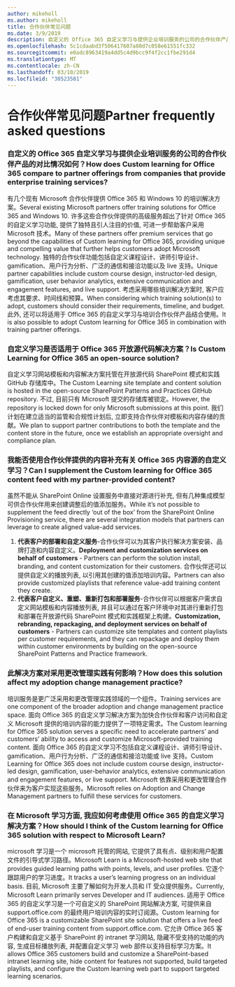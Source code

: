 ```yaml
---
author: mikeholl
ms.author: mikeholl
title: 合作伙伴常见问题
ms.date: 3/9/2019
description: 自定义的 Office 365 自定义学习与提供企业培训服务的公司的合作伙伴产品的对比情况如何？
ms.openlocfilehash: 5c1cdaabd3f506417607a80d7c058e61551fc332
ms.sourcegitcommit: e0adc8963419a4dd5c4d9bcc9f4f2cc1fbe291d4
ms.translationtype: MT
ms.contentlocale: zh-CN
ms.lasthandoff: 03/10/2019
ms.locfileid: "30523581"
---
```

# <a name="partner-frequently-asked-questions"></a><span data-ttu-id="a65cb-103">合作伙伴常见问题</span><span class="sxs-lookup"><span data-stu-id="a65cb-103">Partner frequently asked questions</span></span>

### <a name="how-does-custom-learning-for-office-365-compare-to-partner-offerings-from-companies-that-provide-enterprise-training-services"></a><span data-ttu-id="a65cb-104">自定义的 Office 365 自定义学习与提供企业培训服务的公司的合作伙伴产品的对比情况如何？</span><span class="sxs-lookup"><span data-stu-id="a65cb-104">How does Custom learning for Office 365 compare to partner offerings from companies that provide enterprise training services?</span></span>
<span data-ttu-id="a65cb-105">有几个现有 Microsoft 合作伙伴提供 Office 365 和 Windows 10 的培训解决方案。</span><span class="sxs-lookup"><span data-stu-id="a65cb-105">Several existing Microsoft partners offer training solutions for Office 365 and Windows 10.</span></span> <span data-ttu-id="a65cb-106">许多这些合作伙伴提供的高级服务超出了针对 Office 365 的自定义学习功能, 提供了独特且引人注目的价值, 可进一步帮助客户采用 Microsoft 技术。</span><span class="sxs-lookup"><span data-stu-id="a65cb-106">Many of these partners offer premium services that go beyond the capabilities of Custom learning for Office 365, providing unique and compelling value that further helps customers adopt Microsoft technology.</span></span> <span data-ttu-id="a65cb-107">独特的合作伙伴功能包括自定义课程设计、讲师引导设计、gamification、用户行为分析、广泛的通信和接洽功能以及 live 支持。</span><span class="sxs-lookup"><span data-stu-id="a65cb-107">Unique partner capabilities include custom course design, instructor-led design, gamification, user behavior analytics, extensive communication and engagement features, and live support.</span></span> <span data-ttu-id="a65cb-108">考虑采用哪些培训解决方案时, 客户应考虑其要求、时间线和预算。</span><span class="sxs-lookup"><span data-stu-id="a65cb-108">When considering which training solution(s) to adopt, customers should consider their requirements, timeline, and budget.</span></span> <span data-ttu-id="a65cb-109">此外, 还可以将适用于 Office 365 的自定义学习与培训合作伙伴产品结合使用。</span><span class="sxs-lookup"><span data-stu-id="a65cb-109">It is also possible to adopt Custom learning for Office 365 in combination with training partner offerings.</span></span>
 
### <a name="is-custom-learning-for-office-365-an-open-source-solution"></a><span data-ttu-id="a65cb-110">自定义学习是否适用于 Office 365 开放源代码解决方案？</span><span class="sxs-lookup"><span data-stu-id="a65cb-110">Is Custom Learning for Office 365 an open-source solution?</span></span>
<span data-ttu-id="a65cb-111">自定义学习网站模板和内容解决方案托管在开放源代码 SharePoint 模式和实践 GitHub 存储库中。</span><span class="sxs-lookup"><span data-stu-id="a65cb-111">The Custom Learning site template and content solution is hosted in the open-source SharePoint Patterns and Practices GitHub repository.</span></span> <span data-ttu-id="a65cb-112">不过, 目前只有 Microsoft 提交的存储库被锁定。</span><span class="sxs-lookup"><span data-stu-id="a65cb-112">However, the repository is locked down for only Microsoft submissions at this point.</span></span> <span data-ttu-id="a65cb-113">我们计划在建立适当的监管和合规性计划后, 立即支持合作伙伴对模板和内容存储的贡献。</span><span class="sxs-lookup"><span data-stu-id="a65cb-113">We plan to support partner contributions to both the template and the content store in the future, once we establish an appropriate oversight and compliance plan.</span></span>  

### <a name="can-i-supplement-the-custom-learning-for-office-365-content-feed-with-my-partner-provided-content"></a><span data-ttu-id="a65cb-114">我能否使用合作伙伴提供的内容补充有关 Office 365 内容源的自定义学习？</span><span class="sxs-lookup"><span data-stu-id="a65cb-114">Can I supplement the Custom learning for Office 365 content feed with my partner-provided content?</span></span> 
<span data-ttu-id="a65cb-115">虽然不能从 SharePoint Online 设置服务中直接对源进行补充, 但有几种集成模型可供合作伙伴用来创建调整后的值添加服务。</span><span class="sxs-lookup"><span data-stu-id="a65cb-115">While it’s not possible to supplement the feed directly ‘out of the box’ from the SharePoint Online Provisioning service, there are several integration models that partners can leverage to create aligned value-add services.</span></span>

1. <span data-ttu-id="a65cb-116">**代表客户的部署和自定义服务**-合作伙伴可以为其客户执行解决方案安装、品牌打造和内容自定义。</span><span class="sxs-lookup"><span data-stu-id="a65cb-116">**Deployment and customization services on behalf of customers** - Partners can perform the solution install, branding, and content customization for their customers.</span></span> <span data-ttu-id="a65cb-117">合作伙伴还可以提供自定义的播放列表, 以引用其创建的值添加培训内容。</span><span class="sxs-lookup"><span data-stu-id="a65cb-117">Partners can also provide customized playlists that reference value-add training content they create.</span></span> 
2. <span data-ttu-id="a65cb-118">**代表客户自定义、重塑、重新打包和部署服务**-合作伙伴可以根据客户需求自定义网站模板和内容播放列表, 并且可以通过在客户环境中对其进行重新打包和部署在开放源代码 SharePoint 模式和实践框架上构建。</span><span class="sxs-lookup"><span data-stu-id="a65cb-118">**Customization, rebranding, repackaging, and deployment services on behalf of customers** - Partners can customize site templates and content playlists per customer requirements, and they can repackage and deploy them within customer environments by building on the open-source SharePoint Patterns and Practice framework.</span></span> 

### <a name="how-does-this-solution-affect-my-adoption-change-management-practice"></a><span data-ttu-id="a65cb-119">此解决方案对采用更改管理实践有何影响？</span><span class="sxs-lookup"><span data-stu-id="a65cb-119">How does this solution affect my adoption change management practice?</span></span> 
<span data-ttu-id="a65cb-120">培训服务是更广泛采用和更改管理实践领域的一个组件。</span><span class="sxs-lookup"><span data-stu-id="a65cb-120">Training services are one component of the broader adoption and change management practice space.</span></span> <span data-ttu-id="a65cb-121">面向 Office 365 的自定义学习解决方案为加快合作伙伴和客户访问和自定义 Microsoft 提供的培训内容的能力提供了一项特定需求。</span><span class="sxs-lookup"><span data-stu-id="a65cb-121">The Custom learning for Office 365 solution serves a specific need to accelerate partners’ and customers’ ability to access and customize Microsoft-provided training content.</span></span> <span data-ttu-id="a65cb-122">面向 Office 365 的自定义学习不包括自定义课程设计、讲师引导设计、gamification、用户行为分析、广泛的通信和接洽功能或 live 支持。</span><span class="sxs-lookup"><span data-stu-id="a65cb-122">Custom Learning for Office 365 does not include custom course design, instructor-led design, gamification, user-behavior analytics, extensive communication and engagement features, or live support.</span></span> <span data-ttu-id="a65cb-123">Microsoft 依靠采用和更改管理合作伙伴来为客户实现这些服务。</span><span class="sxs-lookup"><span data-stu-id="a65cb-123">Microsoft relies on Adoption and Change Management partners to fulfill these services for customers.</span></span> 

### <a name="how-should-i-think-of-the-custom-learning-for-office-365-solution-with-respect-to-microsoft-learn"></a><span data-ttu-id="a65cb-124">在 Microsoft 学习方面, 我应如何考虑使用 Office 365 的自定义学习解决方案？</span><span class="sxs-lookup"><span data-stu-id="a65cb-124">How should I think of the Custom learning for Office 365 solution with respect to Microsoft Learn?</span></span>
<span data-ttu-id="a65cb-125">microsoft 学习是一个 microsoft 托管的网站, 它提供了具有点、级别和用户配置文件的引导式学习路径。</span><span class="sxs-lookup"><span data-stu-id="a65cb-125">Microsoft Learn is a Microsoft-hosted web site that provides guided learning paths with points, levels, and user profiles.</span></span> <span data-ttu-id="a65cb-126">它逐个跟踪用户的学习进度。</span><span class="sxs-lookup"><span data-stu-id="a65cb-126">It tracks a user’s learning progress on an individual basis.</span></span> <span data-ttu-id="a65cb-127">目前, Microsoft 主要了解如何为开发人员和 IT 受众提供服务。</span><span class="sxs-lookup"><span data-stu-id="a65cb-127">Currently, Microsoft Learn primarily serves Developer and IT audiences.</span></span> <span data-ttu-id="a65cb-128">适用于 Office 365 的自定义学习是一个可自定义的 SharePoint 网站解决方案, 可提供来自 support.office.com 的最终用户培训内容的实时订阅源。</span><span class="sxs-lookup"><span data-stu-id="a65cb-128">Custom learning for Office 365 is a customizable SharePoint site solution that offers a live feed of end-user training content from support.office.com.</span></span> <span data-ttu-id="a65cb-129">它允许 Office 365 客户构建和自定义基于 SharePoint 的 intranet 学习网站, 隐藏不受支持的功能的内容, 生成目标播放列表, 并配置自定义学习 web 部件以支持目标学习方案。</span><span class="sxs-lookup"><span data-stu-id="a65cb-129">It allows Office 365 customers build and customize a SharePoint-based intranet learning site, hide content for features not supported, build targeted playlists, and configure the Custom learning web part to support targeted learning scenarios.</span></span>
